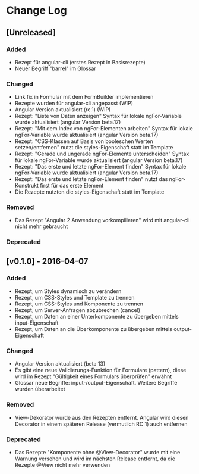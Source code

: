 # Change Log

## [Unreleased]

### Added

* Rezept für angular-cli (erstes Rezept in Basisrezepte)
* Neuer Begriff "barrel" im Glossar

### Changed

* Link fix in Formular mit dem FormBuilder implementieren
* Rezepte wurden für angular-cli angepasst (WIP)
* Angular Version aktualisiert (rc.1) (WIP)
* Rezept: "Liste von Daten anzeigen" Syntax für lokale ngFor-Variable wurde aktualisiert (angular Version beta.17)
* Rezept: "Mit dem Index von ngFor-Elementen arbeiten" Syntax für lokale ngFor-Variable wurde aktualisiert (angular Version beta.17)
* Rezept: "CSS-Klassen auf Basis von booleschen Werten setzen/entfernen" nutzt die styles-Eigenschaft statt <style></style> im Template
* Rezept: "Gerade und ungerade ngFor-Elemente unterscheiden" Syntax für lokale ngFor-Variable wurde aktualisiert (angular Version beta.17)
* Rezept: "Das erste und letzte ngFor-Element finden" Syntax für lokale ngFor-Variable wurde aktualisiert (angular Version beta.17)
* Rezept: "Das erste und letzte ngFor-Element finden" nutzt das ngFor-Konstrukt first für das erste Element
* Die Rezepte nutzten die styles-Eigenschaft statt <style></style> im Template

### Removed

* Das Rezept "Angular 2 Anwendung vorkompilieren" wird mit angular-cli nicht mehr gebraucht

### Deprecated

## [v0.1.0] - 2016-04-07

### Added

* Rezept, um Styles dynamisch zu verändern
* Rezept, um CSS-Styles und Template zu trennen
* Rezept, um CSS-Styles und Komponente zu trennen
* Rezept, um Server-Anfragen abzubrechen (cancel)
* Rezept, um Daten an einer Unterkomponente zu übergeben mittels input-Eigenschaft
* Rezept, um Daten an die Überkomponente zu übergeben mittels output-Eigenschaft

### Changed

* Angular Version aktualisiert (beta 13)
* Es gibt eine neue Validierungs-Funktion für Formulare (pattern), diese wird im Rezept "Gültigkeit eines Formulars überprüfen" erwähnt
* Glossar neue Begriffe: input-/output-Eigenschaft. Weitere Begriffe wurden überarbeitet

### Removed

* View-Dekorator wurde aus den Rezepten entfernt. Angular wird diesen Decorator in einem späteren Release (vermutlich RC 1) auch entfernen

### Deprecated

* Das Rezepte "Komponente ohne @View-Decorator" wurde mit eine Warnung versehen und wird im nächsten Release entfernt, da die Rezepte @View nicht mehr verwenden

